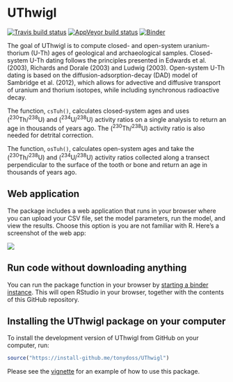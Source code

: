 
<!-- README.md is generated from README.Rmd. Please edit that file -->

# UThwigl

[![Travis build
status](https://travis-ci.org/benmarwick/UThwigl.svg?branch=master)](https://travis-ci.org/benmarwick/UThwigl)
[![AppVeyor build
status](https://ci.appveyor.com/api/projects/status/github/benmarwick/UThwigl?branch=master&svg=true)](https://ci.appveyor.com/project/benmarwick/UThwigl)
[![Binder](https://mybinder.org/badge_logo.svg)](https://mybinder.org/v2/gh/benmarwick/UThwigl/master?urlpath=rstudio)

The goal of UThwigl is to compute closed- and open-system
uranium-thorium (U-Th) ages of geological and archaeological samples.
Closed-system U-Th dating follows the principles presented in Edwards et
al. (2003), Richards and Dorale (2003) and Ludwig (2003). Open-system
U-Th dating is based on the diffusion-adsorption-decay (DAD) model of
Sambridge et al. (2012), which allows for advective and diffusive
transport of uranium and thorium isotopes, while including synchronous
radioactive decay.

The function, `csTuh()`, calculates closed-system ages and uses
(<sup>230</sup>Th/<sup>238</sup>U) and (<sup>234</sup>U/<sup>238</sup>U)
activity ratios on a single analysis to return an age in thousands of
years ago. The (<sup>230</sup>Th/<sup>238</sup>U) activity ratio is also
needed for detrital correction.

The function, `osTuh()`, calculates open-system ages and take the
(<sup>230</sup>Th/<sup>238</sup>U) and (<sup>234</sup>U/<sup>238</sup>U)
activity ratios collected along a transect perpendicular to the surface
of the tooth or bone and return an age in thousands of years ago.

## Web application

The package includes a web application that runs in your browser where
you can upload your CSV file, set the model parameters, run the model,
and view the results. Choose this option is you are not familiar with R.
Here’s a screenshot of the web app:

![](/Users/bmarwick/Desktop/UThwigl/inst/iDADwigl-shiny-app.gif)

## Run code without downloading anything

You can run the package function in your browser by [starting a binder
instance](https://mybinder.org/v2/gh/benmarwick/UThwigl/master?urlpath=rstudio).
This will open RStudio in your browser, together with the contents of
this GitHub repository.

## Installing the UThwigl package on your computer

To install the development version of UThwigl from GitHub on your
computer, run:

``` r
source("https://install-github.me/tonydoss/UThwigl")
```

Please see the [vignette](articles/uthwigl.pdf) for an example of how to
use this package.

<!--
git fetch upstream
git checkout master
git merge upstream/master 
-->

